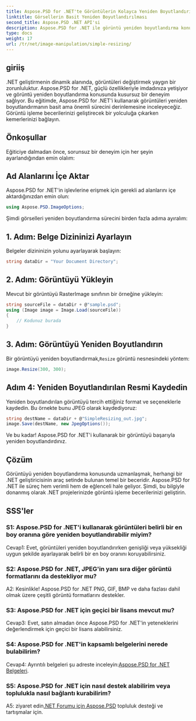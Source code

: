 ```yaml
---
title: Aspose.PSD for .NET'te Görüntülerin Kolayca Yeniden Boyutlandırılması
linktitle: Görsellerin Basit Yeniden Boyutlandırılması
second_title: Aspose.PSD .NET API'si
description: Aspose.PSD for .NET ile görüntü yeniden boyutlandırma konusunda ustalaşın. Verimli, kesintisiz ve güçlü. .NET projelerinizi zahmetsizce yükseltin.
type: docs
weight: 17
url: /tr/net/image-manipulation/simple-resizing/
---
```

## giriiş

.NET geliştirmenin dinamik alanında, görüntüleri değiştirmek yaygın bir zorunluluktur. Aspose.PSD for .NET, güçlü özellikleriyle imdadınıza yetişiyor ve görüntü yeniden boyutlandırma konusunda kusursuz bir deneyim sağlıyor. Bu eğitimde, Aspose.PSD for .NET'i kullanarak görüntüleri yeniden boyutlandırmanın basit ama önemli sürecini derinlemesine inceleyeceğiz. Görüntü işleme becerilerinizi geliştirecek bir yolculuğa çıkarken kemerlerinizi bağlayın.

## Önkoşullar

Eğiticiye dalmadan önce, sorunsuz bir deneyim için her şeyin ayarlandığından emin olalım:

## Ad Alanlarını İçe Aktar

Aspose.PSD for .NET'in işlevlerine erişmek için gerekli ad alanlarını içe aktardığınızdan emin olun:

```csharp
using Aspose.PSD.ImageOptions;
```

Şimdi görselleri yeniden boyutlandırma sürecini birden fazla adıma ayıralım:

## 1. Adım: Belge Dizininizi Ayarlayın

Belgeler dizininizin yolunu ayarlayarak başlayın:

```csharp
string dataDir = "Your Document Directory";
```

## 2. Adım: Görüntüyü Yükleyin

Mevcut bir görüntüyü RasterImage sınıfının bir örneğine yükleyin:

```csharp
string sourceFile = dataDir + @"sample.psd";
using (Image image = Image.Load(sourceFile))
{
    // Kodunuz burada
}
```

## 3. Adım: Görüntüyü Yeniden Boyutlandırın

 Bir görüntüyü yeniden boyutlandırmak,`Resize` görüntü nesnesindeki yöntem:

```csharp
image.Resize(300, 300);
```

## Adım 4: Yeniden Boyutlandırılan Resmi Kaydedin

Yeniden boyutlandırılan görüntüyü tercih ettiğiniz format ve seçeneklerle kaydedin. Bu örnekte bunu JPEG olarak kaydediyoruz:

```csharp
string destName = dataDir + @"SimpleResizing_out.jpg";
image.Save(destName, new JpegOptions());
```

Ve bu kadar! Aspose.PSD for .NET'i kullanarak bir görüntüyü başarıyla yeniden boyutlandırdınız.

## Çözüm

Görüntüyü yeniden boyutlandırma konusunda uzmanlaşmak, herhangi bir .NET geliştiricisinin araç setinde bulunan temel bir beceridir. Aspose.PSD for .NET ile süreç hem verimli hem de eğlenceli hale geliyor. Şimdi, bu bilgiyle donanmış olarak .NET projelerinizde görüntü işleme becerilerinizi geliştirin.

## SSS'ler

### S1: Aspose.PSD for .NET'i kullanarak görüntüleri belirli bir en boy oranına göre yeniden boyutlandırabilir miyim?

Cevap1: Evet, görüntüleri yeniden boyutlandırırken genişliği veya yüksekliği uygun şekilde ayarlayarak belirli bir en boy oranını koruyabilirsiniz.

### S2: Aspose.PSD for .NET, JPEG'in yanı sıra diğer görüntü formatlarını da destekliyor mu?

A2: Kesinlikle! Aspose.PSD for .NET PNG, GIF, BMP ve daha fazlası dahil olmak üzere çeşitli görüntü formatlarını destekler.

### S3: Aspose.PSD for .NET için geçici bir lisans mevcut mu?

Cevap3: Evet, satın almadan önce Aspose.PSD for .NET'in yeteneklerini değerlendirmek için geçici bir lisans alabilirsiniz.

### S4: Aspose.PSD for .NET'in kapsamlı belgelerini nerede bulabilirim?

 Cevap4: Ayrıntılı belgeleri şu adreste inceleyin:[Aspose.PSD for .NET Belgeleri](https://reference.aspose.com/psd/net/).

### S5: Aspose.PSD for .NET için nasıl destek alabilirim veya toplulukla nasıl bağlantı kurabilirim?

 A5: ziyaret edin[.NET Forumu için Aspose.PSD](https://forum.aspose.com/c/psd/34) topluluk desteği ve tartışmalar için.